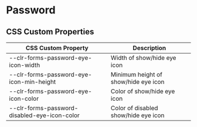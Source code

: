 # Password

## CSS Custom Properties

| CSS Custom Property                          | Description                          |
| -------------------------------------------- | ------------------------------------ |
| --clr-forms-password-eye-icon-width          | Width of show/hide eye icon          |
| --clr-forms-password-eye-icon-min-height     | Minimum height of show/hide eye icon |
| --clr-forms-password-eye-icon-color          | Color of show/hide eye icon          |
| --clr-forms-password-disabled-eye-icon-color | Color of disabled show/hide eye icon |

